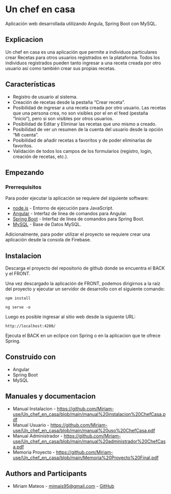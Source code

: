 # Un chef en casa 
Aplicación web desarrollada utilizando Angula, Spring Boot con MySQL.

## Explicacion
Un chef en casa es una aplicación que permite a individuos particulares crear Recetas para otros usuarios registrados en la plataforma. Todos los individuos registrados pueden tanto ingresar a una receta creada por otro usuario así como también crear sus propias recetas.

## Características
- Registro de usuario al sistema.
- Creación de recetas desde la pestaña “Crear receta”.
- Posibilidad de ingresar a una receta creada por otro usuario. Las recetas que una persona crea, no son visibles por el en el feed (pestaña “Inicio”), pero si son visibles por otros usuarios.
- Posibilidad de Editar y Eliminar las recetas que uno mismo a creado.
- Posibilidad de ver un resumen de la cuenta del usuario desde la opción “Mi cuenta”.
- Posibilidad de añadir recetas a favoritos y de poder eliminarlas de favoritos.
- Validación de todos los campos de los formularios (registro, login, creación de recetas, etc.).

## Empezando
### Prerrequisitos
Para poder ejecutar la aplicación se requiere del siguiente software:

- [node.js](https://nodejs.org/en/) - Entorno de ejecución para JavaScript.
- [Angular](https://angular.io/cli) - Interfaz de línea de comandos para Angular.
- [Spring Boot](https://spring.io/projects/spring-boot) - Interfaz de línea de comandos para Spring Boot.
- [MySQL](https://www.mysql.com/) - Base de Datos MySQL.

Adicionalmente, para poder utilizar el proyecto se requiere crear una aplicación desde la consola de Firebase.

## Instalacion
Descarga el proyecto del repositorio de github donde se encuentra el BACK y el FRONT.

Una vez descargado la aplicación de FRONT, podemos dirigirnos a la raíz del proyecto y ejecutar un servidor de desarrollo con el siguiente comando:
```
npm install

ng serve -o
```
Luego es posible ingresar al sitio web desde la siguiente URL:
```
http://localhost:4200/
```
Ejecuta el BACK en un eclipce con Spring o en la aplicacion que te ofrece Spring.

## Construido con
- Angular
- Spring Boot
- MySQL

## Manuales y documentacion
- Manual Instalacion - https://github.com/Miriam-use/Un_chef_en_casa/blob/main/manual%20instalacion%20ChefCasa.pdf
- Manual Usuario - https://github.com/Miriam-use/Un_chef_en_casa/blob/main/manual%20uso%20ChefCasa.pdf
- Manual Administrador - https://github.com/Miriam-use/Un_chef_en_casa/blob/main/manual%20administrador%20ChefCasa.pdf
- Memoria Proyecto - https://github.com/Miriam-use/Un_chef_en_casa/blob/main/Memoria%20Proyecto%20Final.pdf

## Authors and Participants
- Miriam Mateos - mimais95@gmail.com - [GitHub](https://github.com/Miriam-use)
